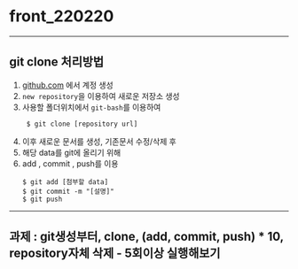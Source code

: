 # front_220220

---
## git clone 처리방법
1. [github.com](https://github.com) 에서 계정 생성
2. `new repository`을 이용하여 새로운 저장소 생성
3. 사용할 폴더위치에서 `git-bash`를 이용하여 
    ``` shell
     $ git clone [repository url]
    ```
4. 이후 새로운 문서를 생성, 기존문서 수정/삭제 후
5. 해당 data를 git에 올리기 위해
6. add , commit , push를 이용
    ``` shell
    $ git add [첨부할 data]
    $ git commit -m "[설명]"
    $ git push
    ```
---
## 과제 : git생성부터, clone, (add, commit, push) * 10, repository자체 삭제 - 5회이상 실행해보기

